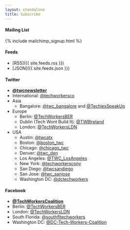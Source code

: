 ```yaml
---
layout: standalone
title: Subscribe
---
```


<h4 class="text-secondary">Mailing List</h4>

{% include mailchimp_signup.html %}

<h4 class="text-secondary">Feeds</h4>

- [RSS]({{ site.feeds.rss }})
- [JSON]({{ site.feeds.json }})

<h4 class="text-secondary">Twitter</h4>

- [**@twcnewsletter**](https://twitter.com/twcnewsletter)
- International: [@techworkersco](https://twitter.com/techworkersco)
- Asia
  - Bangalore: [@twc_bangalore](https://twitter.com/twc_bangalore) and [@TechiesSpeakUp](https://twitter.com/TechiesSpeakUp)
- Europe
  - Berlin: [@TechWorkersBER](https://twitter.com/TechWorkersBER)
  - Dublin (Tech Wont Build It): 	[@TWBIreland](https://twitter.com/TWBIIreland)
  - London: [@TechWorkersLDN](https://twitter.com/TechWorkersLDN)
- USA
  - Austin:	[@twcatx](https://twitter.com/twcatx)
  - Boston:	[@boston_twc](https://twitter.com/boston_twc)
  - Chicago: [@chicago_twc](https://twitter.com/chicago_twc)
  - Denver: [@twc_den](https://twitter.com/twc_den)
  - Los Angeles: [@TWC_LosAngeles](https://twitter.com/TWC_LosAngeles)
  - New York: [@techworkerscony](https://twitter.com/techworkerscony)
  - San Diego: [@twcsandiego](https://twitter.com/twcsandiego)
  - San Jose: [@twc_sanjose](https://twitter.com/twc_sanjose)
  - Washington DC: [@dctechworkers](https://twitter.com/dctechworkers)

<h4 class="text-secondary">Facebook</h4>

- [**@TechWorkersCoalition**](https://www.facebook.com/TechWorkersCoalition)
- Berlin: [@TechWorkersBER](https://www.facebook.com/TechWorkersBER)
- London: [@TechWorkersLDN](https://www.facebook.com/TechWorkersLDN)
- South Florida: [@southfltechworkers](https://www.facebook.com/southfltechworkers/)
- Washington DC: [@DC-Tech-Workers-Coalition](https://www.facebook.com/pg/DC-Tech-Workers-Coalition-338770966854335)
